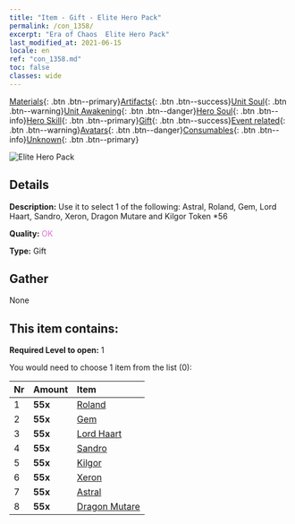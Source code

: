 ```yaml
---
title: "Item - Gift - Elite Hero Pack"
permalink: /con_1358/
excerpt: "Era of Chaos  Elite Hero Pack"
last_modified_at: 2021-06-15
locale: en
ref: "con_1358.md"
toc: false
classes: wide
---
```

 [Materials](/Items/){: .btn .btn--primary}[Artifacts](/Items/Artifacts/){: .btn .btn--success}[Unit Soul](/Items/UnitSoul/){: .btn .btn--warning}[Unit Awakening](/Items/UnitAwakening/){: .btn .btn--danger}[Hero Soul](/Items/HeroSoul/){: .btn .btn--info}[Hero Skill](/Items/HeroSkill/){: .btn .btn--primary}[Gift](/Items/Gift/){: .btn .btn--success}[Event related](/Items/Events/){: .btn .btn--warning}[Avatars](/Items/Avatars/){: .btn .btn--danger}[Consumables](/Items/Consumables/){: .btn .btn--info}[Unknown](/Items/Unknown/){: .btn .btn--primary}

 ![Elite Hero Pack](/images/t/i_907065.png)

## Details
 **Description:** Use it to select 1 of the following: Astral, Roland, Gem, Lord Haart, Sandro, Xeron, Dragon Mutare and Kilgor Token *56

 **Quality:** <span style="color: #DA70D6">OK</span>

 **Type:** Gift

## Gather

  None

## This item contains:

 **Required Level to open:** 1

 You would need to choose 1 item from the list (0):

  | Nr | Amount |     Item    |
  |:---|:-------|:------------|
  | 1 |  **55x** | [Roland](/Items/her_362/) |  | 
  | 2 |  **55x** | [Gem](/Items/her_369/) |  | 
  | 3 |  **55x** | [Lord Haart](/Items/her_370/) |  | 
  | 4 |  **55x** | [Sandro](/Items/her_371/) |  | 
  | 5 |  **55x** | [Kilgor](/Items/her_374/) |  | 
  | 6 |  **55x** | [Xeron](/Items/her_383/) |  | 
  | 7 |  **55x** | [Astral](/Items/her_388/) |  | 
  | 8 |  **55x** | [Dragon Mutare](/Items/her_390/) |  | 
